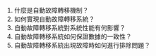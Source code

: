 1. 什麼是自動故障轉移機制？
2. 如何實現自動故障轉移系統？
3. 自動故障轉移系統對系統性能有何影響？
4. 自動故障轉移系統如何保證數據的一致性？
5. 自動故障轉移系統出現故障時如何進行排除問題？